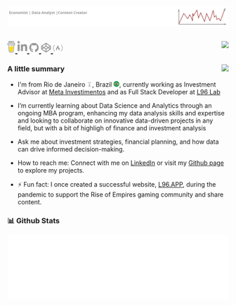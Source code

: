 <img src="svg/cover_pablo.svg">
<h2>
  <div width="100%">
      <a href="https://www.buymeacoffee.com/pablodiego" title="CodePen">
        <img width="18" src="svg/bmc-logo.svg">
      </a>
      <a href="https://www.linkedin.com/in/pablodiegoo/" title="LinkedIn Profile">
        <img width="22" src="svg/linkedin.svg">
      </a>
      <a href="https://github.com/pablodiegoo" title="Github">
        <img width="22" src="svg/github.svg">
      </a>
      <a href="https://codepen.io/pablodiegoo" title="CodePen">
        <img width="22" src="svg/codepen.svg">
      </a>
      <a href="https://www.freecodecamp.org/fcc21bdd3b0-017c-4bcd-ac26-8f8191da73a8" title="CodePen">
        <img width="22"src="svg/freecodecamp.svg">
      </a>
      <a href="https://www.buymeacoffee.com/pablodiego">
        <img align="right"  height=30 src="https://img.buymeacoffee.com/button-api/?text=Buy me a coffee&emoji=&slug=pablodiego&button_colour=343434&font_colour=ffffff&font_family=Cookie&outline_colour=ffffff&coffee_colour=FFDD00" />
      </a>
    </div>
  </h2>



<h3>A little summary <img align="right" src="https://visitor-badge.laobi.icu/badge?page_id=pablodiegoo.pablodiegoo"></h3>

- I'm from Rio de Janeiro <a href="#" title="rio de janeiro" alt="Rio de janeiro"><img width="12" src="svg/christ.svg"/></a>, Brazil <a href="https://www.flaticon.com/free-icons/brazil" title="brazil icons" alt="Brazil icons created by Dighital - Flaticon"><img width="13" src="images/brazil-flag.png"/></a>, currently working as Investment Advisor at [Meta Investimentos](https://invistameta.com.br) and as Full Stack Developer at [L96 Lab](http://lab.l96.app)
- I’m currently learning about Data Science and Analytics through an ongoing MBA program, enhancing my data analysis skills and expertise and looking to collaborate on innovative data-driven projects in any field, but with a bit of highligh of finance and investment analysis
- Ask me about investment strategies, financial planning, and how data can drive informed decision-making.
- How to reach me: Connect with me on [LinkedIn](www.linkedin.com/in/pablodiegoo) or visit my [Github page](https://pablodiegoo.github.io/) to explore my projects.

- ⚡ Fun fact: I once created a successful website, [L96.APP](https://l96.app), during the pandemic to support the Rise of Empires gaming community and share content.

### 📊 Github Stats

<img width=50% src="https://raw.githubusercontent.com/pablodiegoo/github-stats-transparent/output/generated/languages.svg"/><img width=50% src="https://raw.githubusercontent.com/pablodiegoo/github-stats-transparent/output/generated/overview.svg"/>
